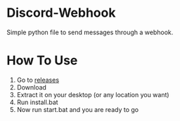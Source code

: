 # Discord-Webhook
Simple python file to send messages through a webhook.

# How To Use
1. Go to [releases](https://github.com/KevvZzz/Discord-Webhook/releases/tag/v0.0.4)
2. Download
3. Extract it on your desktop (or any location you want)
4. Run install.bat
5. Now run start.bat and you are ready to go
